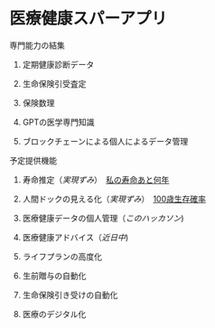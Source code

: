 # 医療健康スパーアプリ

専門能力の結集　　　　

1. 定期健康診断データ　
  
2. 生命保険引受査定
　　　
3. 保険数理
　　　
4. GPTの医学専門知識
　　　
5. ブロックチェーンによる個人によるデータ管理　　　　　　
　　
  
   
  
予定提供機能　　　　

1. 寿命推定（*実現ずみ*）　[私の寿命あと何年](https://insharerance.com/gv/jyumyo)　　　　
  
2. 人間ドックの見える化（*実現ずみ*）　[100歳生存確率](https://insharerance.com/gv/jyumyo)　　　　

4. 医療健康データの個人管理（*このハッカソン*)　　　　

5. 医療健康アドバイス（*近日中*)　　　　
 
6. ライフプランの高度化　　　　

7. 生前贈与の自動化　　　　

8. 生命保険引き受けの自動化
　　　
9. 医療のデジタル化

　　　



 
 

